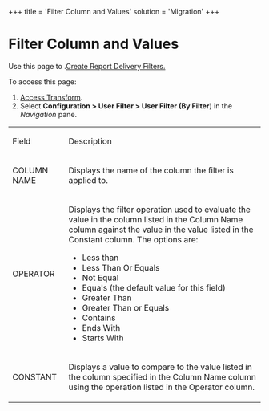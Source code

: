 +++
title = 'Filter Column and Values'
solution = 'Migration'
+++

# Filter Column and Values

<div class="use">

Use this page to .[Create Report Delivery
Filters.](../Use_Cases/Report_Delivery_Filters#Create_Report_Delivery_Filters)

</div>

To access this page:

1.  [Access Transform](../Config/Access_Transform).
2.  Select **Configuration \> User Filter \> User Filter (By
    Filter**) in the *Navigation* pane.

<table>
<tbody>
<tr class="odd">
<td><p>Field</p></td>
<td><p>Description</p></td>
</tr>
<tr class="even">
<td><p>COLUMN NAME</p></td>
<td><p>Displays the name of the column the filter is applied to.</p></td>
</tr>
<tr class="odd">
<td><p>OPERATOR</p></td>
<td><p>Displays the filter operation used to evaluate the value in the column listed in the Column Name column against the value in the value listed in the Constant column. The options are:</p>
<ul>
<li>Less than</li>
<li>Less Than Or Equals</li>
<li>Not Equal</li>
<li>Equals (the default value for this field)</li>
<li>Greater Than</li>
<li>Greater Than or Equals</li>
<li>Contains</li>
<li>Ends With</li>
<li>Starts With</li>
</ul></td>
</tr>
<tr class="even">
<td><p>CONSTANT</p></td>
<td><p>Displays a value to compare to the value listed in the column specified in the Column Name column using the operation listed in the Operator column.</p></td>
</tr>
</tbody>
</table>
